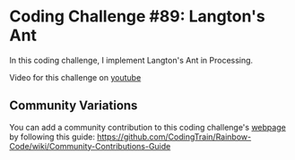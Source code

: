 # Coding Challenge #89: Langton's Ant

In this coding challenge, I implement Langton's Ant in Processing.

Video for this challenge on [youtube](https://www.youtube.com/watch?v=G1EgjgMo48U)

## Community Variations

You can add a community contribution to this coding challenge's [webpage](http://codingtrain.github.io/Rainbow-Code/CodingChallenges/89-langtonsant.html) by following this guide: https://github.com/CodingTrain/Rainbow-Code/wiki/Community-Contributions-Guide
